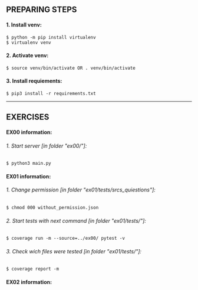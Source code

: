 ## PREPARING STEPS
#### 1. Install venv:
	$ python -m pip install virtualenv
	$ virtualenv venv

#### 2. Activate venv:
	$ source venv/bin/activate OR . venv/bin/activate

#### 3. Install requiements:
	$ pip3 install -r requirements.txt

---
## EXERCISES

#### EX00 information:

###### 1. Start server [in folder "ex00/"]:
```shell
$ python3 main.py
```

#### EX01 information:

###### 1. Change permission [in folder "ex01/tests/srcs_quiestions"]:
```shell
$ chmod 000 without_permission.json
```

###### 2. Start tests with next command [in folder "ex01/tests/"]:
```shell
$ coverage run -m --source=../ex00/ pytest -v
```

###### 3. Check wich files were tested [in folder "ex01/tests/"]:
```shell
$ coverage report -m
```

#### EX02 information:

